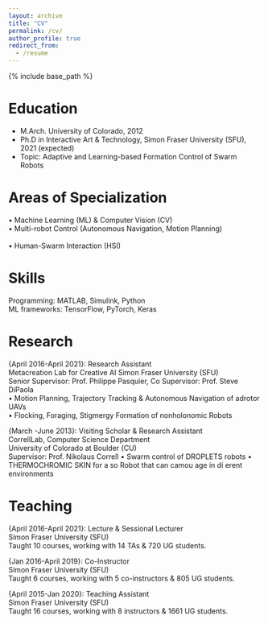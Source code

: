 ```yaml
---
layout: archive
title: "CV"
permalink: /cv/
author_profile: true
redirect_from:
  - /resume
---
```


{% include base_path %}

Education
======
* M.Arch. University of Colorado, 2012
* Ph.D in Interactive Art & Technology, Simon Fraser University (SFU), 2021 (expected)
* Topic: Adaptive and Learning-based Formation Control of Swarm Robots

Areas of Specialization
======
• Machine Learning (ML) & Computer Vision (CV)<br /> 
• Multi-robot Control (Autonomous Navigation, Motion Planning)<br />  
• Human-Swarm Interaction (HSI)

Skills
======
Programming: MATLAB, Simulink, Python<br /> 
ML frameworks: TensorFlow, PyTorch, Keras

Research
======
  {April 2016-April 2021}: Research Assistant<br />
  Metacreation Lab for Creative AI
  Simon Fraser University (SFU)<br />
  Senior Supervisor: Prof. Philippe Pasquier, Co Supervisor: Prof. Steve DiPaola<br />
  • Motion Planning, Trajectory Tracking & Autonomous Navigation of  adrotor UAVs<br /> 
  • Flocking, Foraging, Stigmergy Formation of nonholonomic Robots
  
  {March -June 2013}: Visiting Scholar & Research Assistant<br />
  CorrellLab, Computer Science Department<br />
  University of Colorado at Boulder (CU)<br /> 
  Supervisor: Prof. Nikolaus Correll
  • Swarm control of DROPLETS robots
  • THERMOCHROMIC SKIN for a so  Robot that can camou age in di erent environments
  
Teaching
======
  {April 2016-April 2021}: Lecture & Sessional Lecturer<br />
  Simon Fraser University (SFU)<br />
  Taught 10 courses, working with 14 TAs & 720 UG students.
  
  {Jan 2016-April 2019}: Co-Instructor<br />
  Simon Fraser University (SFU)<br />
  Taught 6 courses, working with 5 co-instructors & 805 UG students.  
  
  {April 2015-Jan 2020}: Teaching Assistant<br />
  Simon Fraser University (SFU)<br />
  Taught 16 courses, working with 8 instructors & 1661 UG students.
